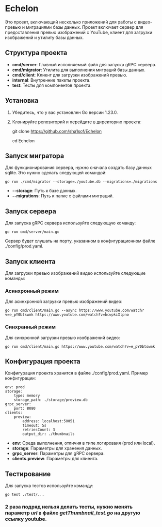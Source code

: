 # Echelon

Это проект, включающий несколько приложений для работы с видео-превью и миграциями базы данных. Проект включает сервер для предоставления превью изображений с YouTube, клиент для загрузки изображений и утилиту базы данных.

## Структура проекта

- **cmd/server**: Главный исполняемый файл для запуска gRPC сервера.
- **cmd/migrator**: Утилита для выполнения миграций базы данных.
- **cmd/client**: Клиент для загрузки изображений превью.
- **internal**: Внутренние пакеты проекта.
- **test**: Тесты для компонентов проекта.

## Установка

1. Убедитесь, что у вас установлен Go версии 1.23.0.
2. Клонируйте репозиторий и перейдите в директорию проекта:


    git clone https://github.com/sha1sof/Echelon
    
    cd Echelon


## Запуск мигратора

Для функционирования сервера, нужно сначала создать базу данных sqlite. Это нужно сделать следующей командой:

    go run ./cmd/migrator --storage=./youtube.db --migrations=./migrations


- **--storage**: Путь к базе данных.
- **--migrations**: Путь к папке с файлами миграций.

## Запуск сервера

Для запуска gRPC сервера используйте следующую команду:

    go run cmd/server/main.go

Сервер будет слушать на порту, указанном в конфигурационном файле ./config/prod.yaml.

## Запуск клиента

Для загрузки превью изображений видео используйте следующие команды:

### Асинхронный режим

Для асинхронной загрузки превью изображений видео:

    go run cmd/client/main.go --async https://www.youtube.com/watch?v=e_pY0btswmk https://www.youtube.com/watch?v=bcwpkiXlpno

### Синхранный режим

Для синхронной загрузки превью изображений видео:

    go run cmd/client/main.go https://www.youtube.com/watch?v=e_pY0btswmk

## Конфигурация проекта

Конфигурация проекта хранится в файле ./config/prod.yaml. Пример конфигурации:

    env: prod
    storage:
        type: memory
        storage_path: ./storage/preview.db
    grpc_server:
        port: 8080
    clients:
        preview:
            address: localhost:50051
            timeout: 5s
            retriesCount: 3
            output_dir: ./thumbnails

- **env**: Среда выполнения, отличия в типе логироваия (prod или local).
- **storage**: Параметры для хранения данных.
- **grpc_server**: Параметры для gRPC сервера.
- **clients.preview**: Параметры для клиента.

## Тестирование

Для запуска тестов используйте команду:

    go test ./test/...

### 2 раза подряд нельзя делать тесты, нужно менять параметр ***url*** в файле ***getThumbnail_test.go*** на другую ссылку youtube.
